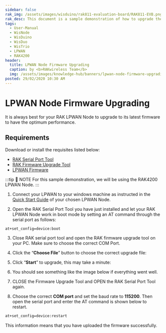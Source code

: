 ```yaml
---
sidebar: false
rak_img: /assets/images/wisduino/rak811-evaluation-board/RAK811-EVB.png
rak_desc: This document is a sample demonstration of how to upgrade the firmware of your LPWAN Node.
tags:
  - User-Manual
  - WisNode
  - WisDuino
  - WisDuo
  - WisTrio
  - LPWAN
  - RAK4200
header:
  title: LPWAN Node Firmware Upgrading
  caption: by <b>RAKwireless Team</b>
  img: /assets/images/knowledge-hub/banners/lpwan-node-firmware-upgrading.jpg
posted: 29/02/2020 10:30 AM
---
```


# LPWAN Node Firmware Upgrading

It is always best for your RAK LPWAN Node to upgrade to its latest firmware to have the optimum performance.

## Requirements

Download or install the requisites listed below:

- [RAK Serial Port Tool](https://downloads.rakwireless.com/en/LoRa/Tools/RAK_SERIAL_PORT_TOOL_V1.2.1.zip)
- [RAK Firmware Upgrade Tool](https://downloads.rakwireless.com/LoRa/Tools/RAK_Device_Firmware_Upgrade_tool/)
- [LPWAN Firmware](https://downloads.rakwireless.com/en/LoRa/)

:::tip 📝 NOTE
For this sample demonstration, we will be using the RAK4200 LPWAN Node.
:::

1. Connect your LPWAN to your windows machine as instructed in the [Quick Start Guide](/Product-Categories/) of your chosen LPWAN Node.

2. Open the RAK Serial Port Tool you have just installed and let your RAK LPWAN Node work in boot mode by setting an AT command through the serial port as follows:

```sh
at+set_config=device:boot
```
<rk-img
  src="/assets/images/knowledge-hub/learn/node-firmware-upgrading/boot-mode.jpg"
  width="75%"
  caption="Entering boot mode"
/>

3. Close RAK serial port tool and open the RAK firmware upgrade tool on your PC. Make sure to choose the correct COM Port.

<rk-img
  src="/assets/images/knowledge-hub/learn/node-firmware-upgrading/rak-firmware-upgrade-tool.jpg"
  width="75%"
  caption="RAK firmware upgrade tool"
/>

4. Click the “**Choose File**” button to choose the correct upgrade file:

<rk-img
  src="/assets/images/knowledge-hub/learn/node-firmware-upgrading/file-choosing.jpg"
  width="75%"
  caption="Choosing the correct upgrade file"
/>

5. Click “**Start**” to upgrade, this may take a minute:

<rk-img
  src="/assets/images/knowledge-hub/learn/node-firmware-upgrading/burning-progress.jpg"
  width="75%"
  caption="Firmware upgrading in process"
/>

6. You should see something like the image below if everything went well.

<rk-img
  src="/assets/images/knowledge-hub/learn/node-firmware-upgrading/upgrade-successful.jpg"
  width="75%"
  caption="Successfully upgraded the firmware"
/>

7. CLOSE the Firmware Upgrade Tool and OPEN the RAK Serial Port Tool again.

8. Choose the correct **COM port** and set the baud rate to **115200**. Then open the serial port and enter the AT command is shown below to restart.

```sh
at+set_config=device:restart
```

<rk-img
  src="/assets/images/knowledge-hub/learn/node-firmware-upgrading/restart.jpg"
  width="75%"
  caption="Restarting your device"
/>

This information means that you have uploaded the firmware successfully.

